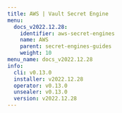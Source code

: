 ```yaml
---
title: AWS | Vault Secret Engine
menu:
  docs_v2022.12.28:
    identifier: aws-secret-engines
    name: AWS
    parent: secret-engines-guides
    weight: 10
menu_name: docs_v2022.12.28
info:
  cli: v0.13.0
  installer: v2022.12.28
  operator: v0.13.0
  unsealer: v0.13.0
  version: v2022.12.28
---
```



